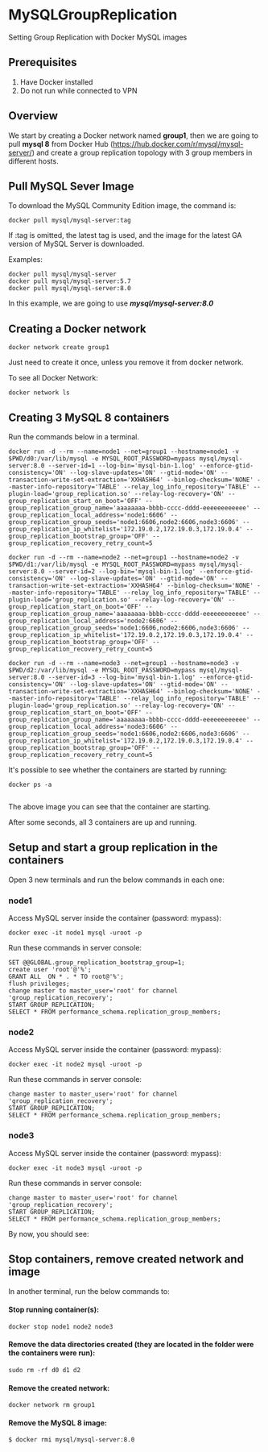 # MySQLGroupReplication
Setting Group Replication with Docker MySQL images


## Prerequisites

1. Have Docker installed
2. Do not run while connected to VPN

## Overview

We start by creating a Docker network named **group1**, then we are going to pull **mysql 8** from Docker Hub (https://hub.docker.com/r/mysql/mysql-server/) and create a group replication topology with 3 group members in different hosts.

## Pull MySQL Sever Image

To download the MySQL Community Edition image, the command is:
```
docker pull mysql/mysql-server:tag
```
If :tag is omitted, the latest tag is used, and the image for the latest GA version of MySQL Server is downloaded.

Examples:
```
docker pull mysql/mysql-server
docker pull mysql/mysql-server:5.7
docker pull mysql/mysql-server:8.0
```

In this example, we are going to use ***mysql/mysql-server:8.0***

## Creating a Docker network
```
docker network create group1
```
Just need to create it once, unless you remove it from docker network.

To see all Docker Network:
```
docker network ls
```
## Creating 3 MySQL 8 containers

Run the commands below in a terminal.
```
docker run -d --rm --name=node1 --net=group1 --hostname=node1 -v $PWD/d0:/var/lib/mysql -e MYSQL_ROOT_PASSWORD=mypass mysql/mysql-server:8.0 --server-id=1 --log-bin='mysql-bin-1.log' --enforce-gtid-consistency='ON' --log-slave-updates='ON' --gtid-mode='ON' --transaction-write-set-extraction='XXHASH64' --binlog-checksum='NONE' --master-info-repository='TABLE' --relay_log_info_repository='TABLE' --plugin-load='group_replication.so' --relay-log-recovery='ON' --group_replication_start_on_boot='OFF' --group_replication_group_name='aaaaaaaa-bbbb-cccc-dddd-eeeeeeeeeeee' --group_replication_local_address='node1:6606' --group_replication_group_seeds='node1:6606,node2:6606,node3:6606' --group_replication_ip_whitelist='172.19.0.2,172.19.0.3,172.19.0.4' --group_replication_bootstrap_group='OFF' --group_replication_recovery_retry_count=5

docker run -d --rm --name=node2 --net=group1 --hostname=node2 -v $PWD/d1:/var/lib/mysql -e MYSQL_ROOT_PASSWORD=mypass mysql/mysql-server:8.0 --server-id=2 --log-bin='mysql-bin-1.log' --enforce-gtid-consistency='ON' --log-slave-updates='ON' --gtid-mode='ON' --transaction-write-set-extraction='XXHASH64' --binlog-checksum='NONE' --master-info-repository='TABLE' --relay_log_info_repository='TABLE' --plugin-load='group_replication.so' --relay-log-recovery='ON' --group_replication_start_on_boot='OFF' --group_replication_group_name='aaaaaaaa-bbbb-cccc-dddd-eeeeeeeeeeee' --group_replication_local_address='node2:6606' --group_replication_group_seeds='node1:6606,node2:6606,node3:6606' --group_replication_ip_whitelist='172.19.0.2,172.19.0.3,172.19.0.4' --group_replication_bootstrap_group='OFF' --group_replication_recovery_retry_count=5

docker run -d --rm --name=node3 --net=group1 --hostname=node3 -v $PWD/d2:/var/lib/mysql -e MYSQL_ROOT_PASSWORD=mypass mysql/mysql-server:8.0 --server-id=3 --log-bin='mysql-bin-1.log' --enforce-gtid-consistency='ON' --log-slave-updates='ON' --gtid-mode='ON' --transaction-write-set-extraction='XXHASH64' --binlog-checksum='NONE' --master-info-repository='TABLE' --relay_log_info_repository='TABLE' --plugin-load='group_replication.so' --relay-log-recovery='ON' --group_replication_start_on_boot='OFF' --group_replication_group_name='aaaaaaaa-bbbb-cccc-dddd-eeeeeeeeeeee' --group_replication_local_address='node3:6606' --group_replication_group_seeds='node1:6606,node2:6606,node3:6606' --group_replication_ip_whitelist='172.19.0.2,172.19.0.3,172.19.0.4' --group_replication_bootstrap_group='OFF' --group_replication_recovery_retry_count=5
```
It's possible to see whether the containers are started by running:
```
docker ps -a
```
<image>

The above image you can see that the container are starting.
<image>

After some seconds, all 3 containers are up and running.

## Setup and start a group replication in the containers

Open 3 new terminals and run the below commands in each one:

### node1

Access MySQL server inside the container (password: mypass):
```
docker exec -it node1 mysql -uroot -p
```
Run these commands in server console:
```
SET @@GLOBAL.group_replication_bootstrap_group=1;
create user 'root'@'%';
GRANT ALL  ON * . * TO root@'%';
flush privileges;
change master to master_user='root' for channel 'group_replication_recovery';
START GROUP_REPLICATION;
SELECT * FROM performance_schema.replication_group_members;
```

### node2

Access MySQL server inside the container (password: mypass):
```
docker exec -it node2 mysql -uroot -p
```
Run these commands in server console:
```
change master to master_user='root' for channel 'group_replication_recovery';
START GROUP_REPLICATION;
SELECT * FROM performance_schema.replication_group_members;
```

### node3

Access MySQL server inside the container (password: mypass):
```
docker exec -it node3 mysql -uroot -p
```
Run these commands in server console:
```
change master to master_user='root' for channel 'group_replication_recovery';
START GROUP_REPLICATION;
SELECT * FROM performance_schema.replication_group_members;
```
By now, you should see:
<image>

## Stop containers, remove created network and image

In another terminal, run the below commands to:

#### Stop running container(s):
```
docker stop node1 node2 node3
```
#### Remove the data directories created (they are located in the folder were the containers were run):
```
sudo rm -rf d0 d1 d2
```
#### Remove the created network:
```
docker network rm group1
```
#### Remove the MySQL 8 image:
```
$ docker rmi mysql/mysql-server:8.0
```
